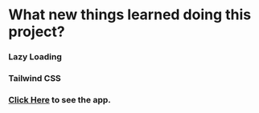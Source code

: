 # What new things learned doing this project?

### Lazy Loading
### Tailwind CSS

### [Click Here](https://movies-showcase-app.vercel.app/) to see the app.
